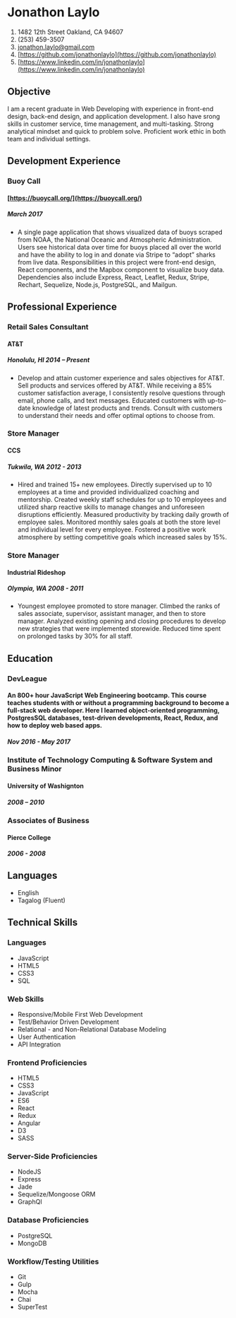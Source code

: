 # Jonathon Laylo

1. 1482 12th Street Oakland, CA 94607
1. (253) 459-3507
1. [jonathon.laylo@gmail.com](jonathon.laylo@gmail.com)
1. [https://github.com/jonathonlaylo](https://github.com/jonathonlaylo)
1. [https://www.linkedin.com/in/jonathonlaylo](https://www.linkedin.com/in/jonathonlaylo)


## Objective
I am a recent graduate in Web Developing with experience in front-end design, back-end design, and application development. I also have srong skills in customer service, time management, and multi-tasking. Strong analytical mindset and quick to problem solve. Proficient work ethic in both team and individual settings.


## Development Experience

### Buoy Call
#### [https://buoycall.org/](https://buoycall.org/)
##### March 2017
<!-- - View historical data over time for buoys placed all over the world. Select a shark to adopt and give it a name with a $5 donation, and come back often to view where the shark is swimming.
- Visualized and created cluster markers for the buoy and shark data on to Mapbox. Implemented components with React for user information.
- Major outcome from this was project management, team based programming, and self teaching through docs. -->
- A single page application that shows visualized data of buoys scraped from NOAA, the National Oceanic and Atmospheric Administration. Users see historical data over time for buoys placed all over the world and have the ability to log in and donate via Stripe to “adopt” sharks from live data. Responsibilities in this project were front-end design, React components, and the Mapbox component to visualize buoy data. Dependencies also include Express, React, Leaflet, Redux, Stripe, Rechart, Sequelize, Node.js, PostgreSQL, and Mailgun.

<!-- ### Global Game Jam
#### [https://github.com/danimi65/GlobalGameJam](https://github.com/danimi65/GlobalGameJam)
##### March 2017
- GlobalGameJam is a 24 hour hackathon to create a fun and interactive game for users. Built with jQuery and JavaScript, our team of three created a Pokemon game with a surfing Pikachu avoiding Gyarados baddies.
- Enabled sprites to move with game mechanics and to interact with enemy baddies.
- Quickly understood team based projects under time contraints. -->

## Professional Experience

### Retail Sales Consultant
#### AT&T
##### Honolulu, HI 2014 – Present
- Develop and attain customer experience and sales objectives for AT&T. Sell products and services offered by AT&T. While receiving a 85% customer satisfaction average, I consistently resolve questions through email, phone calls, and text messages. Educated customers with up-to-date knowledge of latest products and trends. Consult with customers to understand their needs and offer optimal options to choose from.

### Store Manager
#### CCS
##### Tukwila, WA 2012 - 2013
- Hired and trained 15+ new employees. Directly supervised up to 10 employees at a time and provided individualized coaching and mentorship. Created weekly staff schedules for up to 10 employees and utilized sharp reactive skills to manage changes and unforeseen disruptions efficiently. Measured productivity by tracking daily growth of employee sales. Monitored monthly sales goals at both the store level and individual level for every employee. Fostered a positive work atmosphere by setting competitive goals which increased sales by 15%.

### Store Manager
#### Industrial Rideshop
##### Olympia, WA 2008 - 2011

- Youngest employee promoted to store manager. Climbed the ranks of sales associate, supervisor, assistant manager, and then to store manager. Analyzed existing opening and closing procedures to develop new strategies that were implemented storewide. Reduced time spent on prolonged tasks by 30% for all staff.

## Education
### DevLeague
#### An 800+ hour JavaScript Web Engineering bootcamp. This course teaches students with or without a programming background to become a full-stack web developer. Here I learned object-oriented programming, PostgresSQL databases, test-driven developments, React, Redux, and how to deploy web based apps.
##### Nov 2016 - May 2017

### Institute of Technology Computing & Software System and Business Minor
#### University of Washignton
##### 2008 – 2010

### Associates of Business
#### Pierce College
##### 2006 - 2008

## Languages
- English
- Tagalog (Fluent)

## Technical Skills

### Languages
- JavaScript
- HTML5
- CSS3
- SQL

### Web Skills
- Responsive/Mobile First Web Development
- Test/Behavior Driven Development
- Relational - and Non-Relational Database Modeling
- User Authentication
- API Integration

### Frontend Proficiencies
- HTML5
- CSS3
- JavaScript
- ES6
- React
- Redux
- Angular
- D3
- SASS

### Server-Side Proficiencies
- NodeJS
- Express
- Jade
- Sequelize/Mongoose ORM
- GraphQl

### Database Proficiencies
- PostgreSQL
- MongoDB

### Workflow/Testing Utilities
- Git
- Gulp
- Mocha
- Chai
- SuperTest